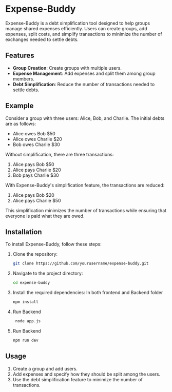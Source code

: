 # Expense-Buddy

Expense-Buddy is a debt simplification tool designed to help groups manage shared expenses efficiently. Users can create groups, add expenses, split costs, and simplify transactions to minimize the number of exchanges needed to settle debts.

## Features

- **Group Creation**: Create groups with multiple users.
- **Expense Management**: Add expenses and split them among group members.
- **Debt Simplification**: Reduce the number of transactions needed to settle debts.

## Example

Consider a group with three users: Alice, Bob, and Charlie. The initial debts are as follows:
- Alice owes Bob $50
- Alice owes Charlie $20
- Bob owes Charlie $30

Without simplification, there are three transactions:
1. Alice pays Bob $50
2. Alice pays Charlie $20
3. Bob pays Charlie $30

With Expense-Buddy's simplification feature, the transactions are reduced:
1. Alice pays Bob $20
2. Alice pays Charlie $50

This simplification minimizes the number of transactions while ensuring that everyone is paid what they are owed.

## Installation

To install Expense-Buddy, follow these steps:

1. Clone the repository:
    ```bash
    git clone https://github.com/yourusername/expense-buddy.git
    ```
2. Navigate to the project directory:
    ```bash
    cd expense-buddy
    ```
3. Install the required dependencies:
   In both frontend and Backend folder
    ```bash
    npm install
    ```
4. Run Backend 
   ```bash
    node app.js
    ```
5. Run Backend
   ```bash
   npm run dev
    ```

## Usage

1. Create a group and add users.
2. Add expenses and specify how they should be split among the users.
3. Use the debt simplification feature to minimize the number of transactions.

